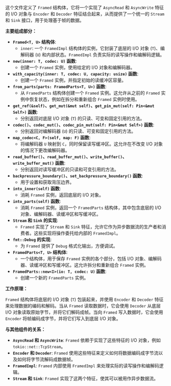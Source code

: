 这个文件定义了 `Framed` 结构体，它将一个实现了 `AsyncRead` 和 `AsyncWrite` 特征的 I/O 对象与 `Encoder` 和 `Decoder` 特征结合起来，从而提供了一个统一的 `Stream` 和 `Sink` 接口，用于处理基于帧的数据。

**主要组成部分：**

*   **`Framed<T, U>` 结构体**:
    *   `inner`:  一个 `FramedImpl` 结构体的实例，它封装了底层的 I/O 对象 (`T`)、编解码器 (`U`) 和内部状态。`FramedImpl` 负责实际的读写操作和编解码逻辑。
*   **`new(inner: T, codec: U)` 函数**:
    *   创建一个 `Framed` 实例，使用给定的 I/O 对象和编解码器。
*   **`with_capacity(inner: T, codec: U, capacity: usize)` 函数**:
    *   创建一个 `Framed` 实例，并指定初始的读缓冲区容量。
*   **`from_parts(parts: FramedParts<T, U>)` 函数**:
    *   从 `FramedParts` 结构体创建一个 `Framed` 实例。这允许从之前的 `Framed` 实例中恢复状态，例如在拆分和重新组合 `Framed` 实例时使用。
*   **`get_ref(&self)`、`get_mut(&mut self)`、`get_pin_mut(self: Pin<&mut Self>)` 函数**:
    *   分别返回对底层 I/O 对象 (`T`) 的只读、可变和固定引用的方法。
*   **`codec()`、`codec_mut()`、`codec_pin_mut(self: Pin<&mut Self>)` 函数**:
    *   分别返回对编解码器 (`U`) 的只读、可变和固定引用的方法。
*   **`map_codec<C, F>(self, map: F)` 函数**:
    *   将编解码器 `U` 映射到 `C`，同时保留读写缓冲区。这允许在不改变 I/O 对象的情况下更改编解码器。
*   **`read_buffer()`、`read_buffer_mut()`、`write_buffer()`、`write_buffer_mut()` 函数**:
    *   分别返回对读写缓冲区的只读和可变引用的方法。
*   **`backpressure_boundary()`、`set_backpressure_boundary()` 函数**:
    *   用于设置和获取背压边界。
*   **`into_inner(self)` 函数**:
    *   消耗 `Framed` 实例，返回底层的 I/O 对象。
*   **`into_parts(self)` 函数**:
    *   消耗 `Framed` 实例，返回一个 `FramedParts` 结构体，其中包含底层的 I/O 对象、编解码器、读缓冲区和写缓冲区。
*   **`Stream` 和 `Sink` 的实现**:
    *   `Framed` 实现了 `Stream` 和 `Sink` 特征，允许它作为异步数据流的生产者和消费者。这些实现将操作委托给内部的 `FramedImpl`。
*   **`fmt::Debug` 的实现**:
    *   为 `Framed` 提供了 `Debug` 格式化输出，方便调试。
*   **`FramedParts<T, U>` 结构体**:
    *   一个结构体，用于保存 `Framed` 实例的各个部分，包括 I/O 对象、编解码器、读缓冲区和写缓冲区。这允许拆分和重新组合 `Framed` 实例。
*   **`FramedParts::new<I>(io: T, codec: U)` 函数**:
    *   创建一个新的 `FramedParts` 实例。

**工作原理：**

`Framed` 结构体将底层的 I/O 对象 (`T`) 包装起来，并使用 `Encoder` 和 `Decoder` 特征来处理数据的编码和解码。当从 `Framed` 读取数据时，它会使用 `Decoder` 从底层 I/O 对象读取原始字节，并将它们解码成帧。当向 `Framed` 写入数据时，它会使用 `Encoder` 将帧编码成字节，并将它们写入到底层 I/O 对象。

**与其他组件的关系：**

*   **`AsyncRead` 和 `AsyncWrite`**:  `Framed` 依赖于实现了这些特征的 I/O 对象，例如 `tokio::net::TcpStream`。
*   **`Encoder` 和 `Decoder`**:  `Framed` 使用这些特征来定义如何将数据编码成字节流以及如何将字节流解码成数据帧。
*   **`FramedImpl`**:  `Framed` 内部使用 `FramedImpl` 来处理实际的读写操作和编解码逻辑。
*   **`Stream` 和 `Sink`**:  `Framed` 实现了这两个特征，使其可以被用作异步数据流。
